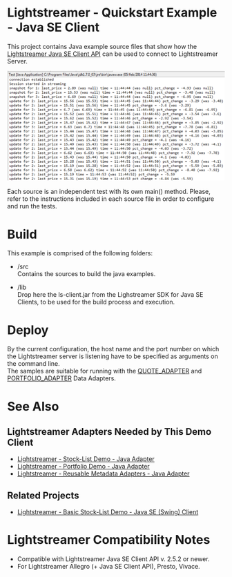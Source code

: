 # Lightstreamer - Quickstart Example - Java SE Client #
<!-- START DESCRIPTION lightstreamer-example-quickstart-client-java -->

This project contains Java example source files that show how the [Lightstreamer Java SE Client API](http://www.lightstreamer.com/docs/client_javase_api/index.html) can be used to connect to Lightstreamer Server.

![Screenshot](screen_large.png)<br>

Each source is an independent test with its own main() method. Please, refer to the instructions included in each source file in order to configure and run the tests.

<!-- END DESCRIPTION lightstreamer-example-quickstart-client-java -->


# Build #

This example is comprised of the following folders:
* /src<br>
  Contains the sources to build the java examples.
  
* /lib<br>
  Drop here the ls-client.jar from the Lighstreamer SDK for Java SE Clients, to be used for the build process and execution.

# Deploy #
  
By the current configuration, the host name and the port number on which the Lightstreamer server is listening have to be specified as arguments on the command line.<br>
The samples are suitable for running with the [QUOTE_ADAPTER](https://github.com/Weswit/Lightstreamer-example-Stocklist-adapter-java) and [PORTFOLIO_ADAPTER](https://github.com/Weswit/Lightstreamer-example-Portfolio-adapter-java) Data Adapters.

# See Also #

## Lightstreamer Adapters Needed by This Demo Client ##
<!-- START RELATED_ENTRIES -->

* [Lightstreamer - Stock-List Demo - Java Adapter](https://github.com/Weswit/Lightstreamer-example-Stocklist-adapter-java)
* [Lightstreamer - Portfolio Demo - Java Adapter](https://github.com/Weswit/Lightstreamer-example-Portfolio-adapter-java)
* [Lightstreamer - Reusable Metadata Adapters - Java Adapter](https://github.com/Weswit/Lightstreamer-example-ReusableMetadata-adapter-java)

<!-- END RELATED_ENTRIES -->

## Related Projects ##

* [Lightstreamer - Basic Stock-List Demo - Java SE (Swing) Client](https://github.com/Weswit/Lightstreamer-example-StockList-client-java)

# Lightstreamer Compatibility Notes #

- Compatible with Lightstreamer Java SE Client API v. 2.5.2 or newer.
- For Lightstreamer Allegro (+ Java SE Client API), Presto, Vivace.

